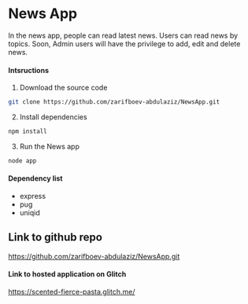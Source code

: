 # News App

In the news app, people can read latest news. Users can read news by topics. 
Soon, Admin users will have the privilege to add, edit and delete news. 

#### Intsructions
1. Download the source code
```bash 
git clone https://github.com/zarifboev-abdulaziz/NewsApp.git
```

2. Install dependencies

```bash
npm install 
```

3. Run the News app
```bash
node app
```

#### Dependency list 
- express
- pug
- uniqid


## Link to github repo
https://github.com/zarifboev-abdulaziz/NewsApp.git

#### Link to hosted application on Glitch
https://scented-fierce-pasta.glitch.me/